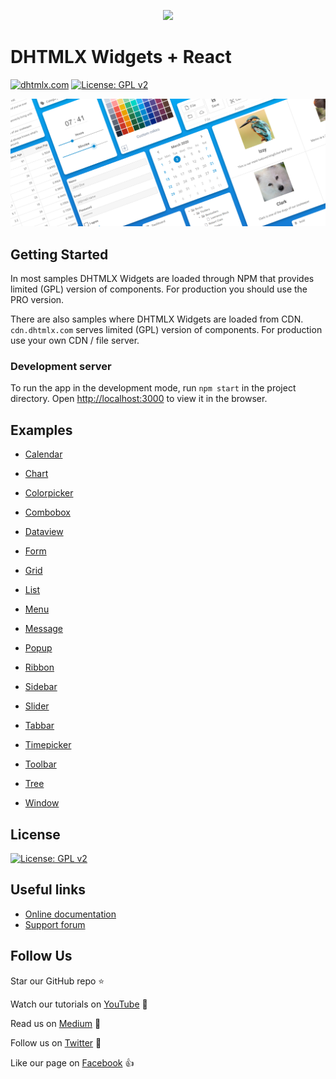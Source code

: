  <p align="center">      
<a href="https://dhtmlx.github.io/react-widgets/#/"><img src="https://dhtmlx.github.io/react-widgets/static/logo_r.svg" width="150" heigh="55"></a>
          </p>


# DHTMLX Widgets + React

[![dhtmlx.com](https://img.shields.io/badge/made%20by-DHTMLX-blue)](https://dhtmlx.com/)
[![License: GPL v2](https://img.shields.io/badge/license-GPL%20v2-blue.svg)](https://www.gnu.org/licenses/old-licenses/gpl-2.0.html)

[![react-widgets](https://raw.githubusercontent.com/plazarev/media/master/Suite%402x.png)](https://dhtmlx.github.io/react-widgets/#/)

## Getting Started

In most samples DHTMLX Widgets are loaded through NPM that provides limited (GPL) version of components. For production you should use the PRO version.

There are also samples where DHTMLX Widgets are loaded from CDN. `cdn.dhtmlx.com` serves limited (GPL) version of components. For production use your own CDN / file server.


### Development server

To run the app in the development mode, run `npm start` in the project directory.
Open [http://localhost:3000](http://localhost:3000) to view it in the browser.


## Examples

- [Calendar](https://dhtmlx.github.io/react-widgets/#/calendar)

- [Chart](https://dhtmlx.github.io/react-widgets/#/chart)

- [Colorpicker](https://dhtmlx.github.io/react-widgets/#/colorpicker)

- [Combobox](https://dhtmlx.github.io/react-widgets/#/combobox)

- [Dataview](https://dhtmlx.github.io/react-widgets/#/dataview)

- [Form](https://dhtmlx.github.io/react-widgets/#/form)

- [Grid](https://dhtmlx.github.io/react-widgets/#/grid)

- [List](https://dhtmlx.github.io/react-widgets/#/list)

- [Menu](https://dhtmlx.github.io/react-widgets/#/menu)

- [Message](https://dhtmlx.github.io/react-widgets/#/message)

- [Popup](https://dhtmlx.github.io/react-widgets/#/popup)

- [Ribbon](https://dhtmlx.github.io/react-widgets/#/ribbon)

- [Sidebar](https://dhtmlx.github.io/react-widgets/#/sidebar)

- [Slider](https://dhtmlx.github.io/react-widgets/#/slider)

- [Tabbar](https://dhtmlx.github.io/react-widgets/#/tabbar)

- [Timepicker](https://dhtmlx.github.io/react-widgets/#/timepicker)

- [Toolbar](https://dhtmlx.github.io/react-widgets/#/toolbar)

- [Tree](https://dhtmlx.github.io/react-widgets/#/tree)

- [Window](https://dhtmlx.github.io/react-widgets/#/window)


## License

[![License: GPL v2](https://img.shields.io/badge/license-GPL%20v2-blue.svg)](https://www.gnu.org/licenses/old-licenses/gpl-2.0.html)


## Useful links

- [Online  documentation](https://docs.dhtmlx.com/)
- [Support forum](https://forum.dhtmlx.com/c/suite6)


## Follow Us

Star our GitHub repo :star:

Watch our tutorials on [YouTube](https://www.youtube.com/user/dhtmlx/videos) :eyes:

Read us on [Medium](https://medium.com/@dhtmlx) :newspaper:

Follow us on [Twitter](https://twitter.com/dhtmlx) :feet:

Like our page on [Facebook](https://www.facebook.com/dhtmlx/) :thumbsup:
